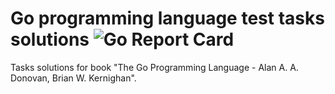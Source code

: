 # Go programming language test tasks solutions ![Go Report Card](https://goreportcard.com/badge/github.com/krasoffski/goplts)

Tasks solutions for book "The Go Programming Language - Alan A. A. Donovan, Brian W. Kernighan".
